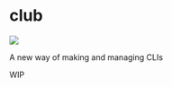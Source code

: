 # club

<img src="https://avatars2.githubusercontent.com/u/76247269?s=200&v=4" style="border-radius: 5%"> </img>

A new way of making and managing CLIs

WIP